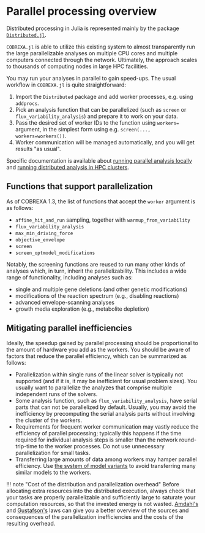 
# Parallel processing overview

Distributed processing in Julia is represented mainly by the package
[`Distributed.jl`](https://docs.julialang.org/en/v1/stdlib/Distributed/).

`COBREXA.jl` is able to utilize this existing system to almost transparently
run the large parallelizable analyses on multiple CPU cores and multiple
computers connected through the network. Ultimately, the approach scales to
thousands of computing nodes in large HPC facilities.

You may run your analyses in parallel to gain speed-ups. The usual workflow in
`COBREXA.jl` is quite straightforward:

1. Import the `Distributed` package and add worker processes, e.g. using
   `addprocs`.
2. Pick an analysis function that can be parallelized (such as `screen`
   or `flux_variability_analysis`) and prepare it to work on your data.
3. Pass the desired set of worker IDs to the function using `workers=` argument,
   in the simplest form using e.g. `screen(...,  workers=workers())`.
4. Worker communication will be managed automatically, and you will get results
   "as usual".

Specific documentation is available about [running parallel analysis
locally](2_parallel.md) and [running distributed analysis in HPC clusters](3_slurm.md).

## Functions that support parallelization

As of COBREXA 1.3, the list of functions that accept the `worker` argument is
as follows:

- `affine_hit_and_run` sampling, together with `warmup_from_variability`
- `flux_variability_analysis`
- `max_min_driving_force`
- `objective_envelope`
- `screen`
- `screen_optmodel_modifications`

Notably, the screening functions are reused to run many other kinds of analyses
which, in turn, inherit the parallelizability. This includes a wide range of
functionality, including analyses such as:

- single and multiple gene deletions (and other genetic modifications)
- modifications of the reaction spectrum (e.g., disabling reactions)
- advanced envelope-scanning analyses
- growth media exploration (e.g., metabolite depletion)

## Mitigating parallel inefficiencies

Ideally, the speedup gained by parallel processing should be proportional to
the amount of hardware you add as the workers. You should be aware of factors
that reduce the parallel efficiency, which can be summarized as follows:

- Parallelization within single runs of the linear solver is typically not
  supported (and if it is, it may be inefficient for usual problem sizes). You
  usually want to parallelize the analyzes that comprise multiple independent
  runs of the solvers.
- Some analysis function, such as `flux_variability_analysis`, have
  serial parts that can not be parallelized by default. Usually, you may avoid
  the inefficiency by precomputing the serial analysis parts without involving
  the cluster of the workers.
- Requirements for frequent worker communication may vastly reduce the
  efficiency of parallel processing; typically this happens if the time
  required for individual analysis steps is smaller than the network
  round-trip-time to the worker processes. Do not use unnecessary
  parallelization for small tasks.
- Transferring large amounts of data among workers may hamper parallel
  efficiency. Use [the system of model variants](../concepts/1_screen.md) to avoid
  transferring many similar models to the workers.

!!! note "Cost of the distribution and parallelization overhead"
    Before allocating extra resources into the distributed execution, always
    check that your tasks are properly parallelizable and sufficiently large
    to saturate your computation resources, so that the invested energy is not
    wasted.
    [Amdahl's](https://en.wikipedia.org/wiki/Amdahl's_law) and
    [Gustafson's](https://en.wikipedia.org/wiki/Gustafson%27s_law) laws can
    give you a better overview of the sources and consequences of the
    parallelization inefficiencies and the costs of the resulting overhead.
